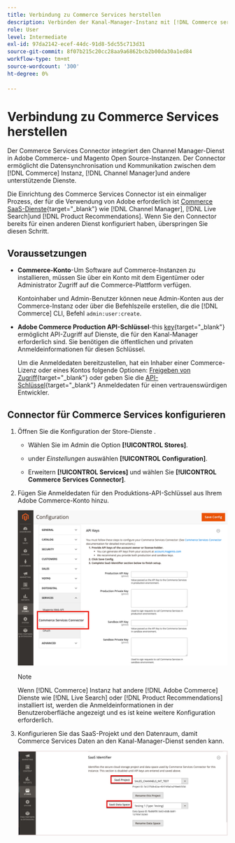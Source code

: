 ```yaml
---
title: Verbindung zu Commerce Services herstellen
description: Verbinden der Kanal-Manager-Instanz mit [!DNL Commerce services] , um die Datensynchronisation und Kommunikation zwischen der Commerce-Instanz, dem Kanal-Manager und anderen unterstützenden Diensten zu aktivieren.
role: User
level: Intermediate
exl-id: 97da2142-ecef-44dc-91d8-5dc55c713d31
source-git-commit: 8f07b215c20cc28aa9a6862bcb2b00da30a1ed84
workflow-type: tm+mt
source-wordcount: '300'
ht-degree: 0%

---
```


# Verbindung zu Commerce Services herstellen

Der Commerce Services Connector integriert den Channel Manager-Dienst in Adobe Commerce- und Magento Open Source-Instanzen. Der Connector ermöglicht die Datensynchronisation und Kommunikation zwischen dem [!DNL Commerce] Instanz, [!DNL Channel Manager]und andere unterstützende Dienste.

Die Einrichtung des Commerce Services Connector ist ein einmaliger Prozess, der für die Verwendung von Adobe erforderlich ist [Commerce SaaS-Dienste](https://experienceleague.adobe.com/docs/commerce-merchant-services/user-guides/home.html){target=&quot;_blank&quot;} wie [!DNL Channel Manager], [!DNL Live Search]und [!DNL Product Recommendations]. Wenn Sie den Connector bereits für einen anderen Dienst konfiguriert haben, überspringen Sie diesen Schritt.

## Voraussetzungen

- **Commerce-Konto**-Um Software auf Commerce-Instanzen zu installieren, müssen Sie über ein Konto mit dem Eigentümer oder Administrator Zugriff auf die Commerce-Plattform verfügen.

   Kontoinhaber und Admin-Benutzer können neue Admin-Konten aus der Commerce-Instanz oder über die Befehlszeile erstellen, die die [!DNL Commerce] CLI, Befehl `admin:user:create`.

- **Adobe Commerce Production API-Schlüssel**-this [key](https://docs.magento.com/user-guide/system/saas.html#apikey){target=&quot;_blank&quot;} ermöglicht API-Zugriff auf Dienste, die für den Kanal-Manager erforderlich sind. Sie benötigen die öffentlichen und privaten Anmeldeinformationen für diesen Schlüssel.

   Um die Anmeldedaten bereitzustellen, hat ein Inhaber einer Commerce-Lizenz oder eines Kontos folgende Optionen:
   [Freigeben von Zugriff](https://docs.magento.com/user-guide/magento/magento-account-share.html){target=&quot;_blank&quot;} oder geben Sie die [API-Schlüssel](https://docs.magento.com/user-guide/system/saas.html#apikey){target=&quot;_blank&quot;} Anmeldedaten für einen vertrauenswürdigen Entwickler.

## Connector für Commerce Services konfigurieren

1. Öffnen Sie die Konfiguration der Store-Dienste .

   - Wählen Sie im Admin die Option **[!UICONTROL Stores]**.

   - under *Einstellungen* auswählen **[!UICONTROL Configuration]**.

   - Erweitern **[!UICONTROL Services]** und wählen Sie **[!UICONTROL Commerce Services Connector]**.

1. Fügen Sie Anmeldedaten für den Produktions-API-Schlüssel aus Ihrem Adobe Commerce-Konto hinzu.

   ![[!DNL Commerce Service Connector] im [!DNL Admin] Ansicht](assets/commerce-services-connector-admin-service-view.png)


   >[!NOTE]
   >
   > Wenn [!DNL Commerce] Instanz hat andere [!DNL Adobe Commerce] Dienste wie [!DNL Live Search] oder [!DNL Product Recommendations] installiert ist, werden die Anmeldeinformationen in der Benutzeroberfläche angezeigt und es ist keine weitere Konfiguration erforderlich.

1. Konfigurieren Sie das SaaS-Projekt und den Datenraum, damit Commerce Services Daten an den Kanal-Manager-Dienst senden kann.

   ![[!DNL Commerce Service Connector] SaaS-ID-Konfiguration in der [!DNL Admin] Ansicht](assets/commerce-services-connector-saas-config.png)

